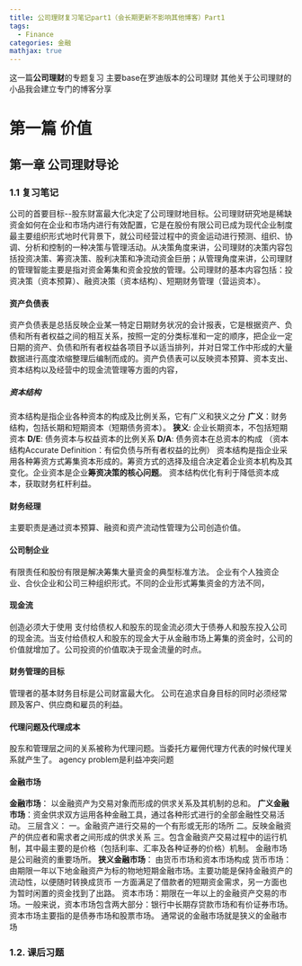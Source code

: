 ```yaml
---
title: 公司理财复习笔记part1（会长期更新不影响其他博客）Part1
tags:
  - Finance
categories: 金融
mathjax: true
---
```


这一篇**公司理财**的专题复习
主要base在罗迪版本的公司理财
其他关于公司理财的小品我会建立专门的博客分享
<!--more-->
# 第一篇 价值
## 第一章 公司理财导论
### 1.1 复习笔记
公司的首要目标--股东财富最大化决定了公司理财地目标。公司理财研究地是稀缺资金如何在企业和市场内进行有效配置，它是在股份有限公司已成为现代企业制度最主要组织形式地时代背景下，就公司经营过程中的资金运动进行预测、组织、协调、分析和控制的一种决策与管理活动。从决策角度来讲，公司理财的决策内容包括投资决策、筹资决策、股利决策和净流动资金巨册；从管理角度来讲，公司理财的管理智能主要是指对资金筹集和资金投放的管理。公司理财的基本内容包括：投资决策（资本预算）、融资决策（资本结构）、短期财务管理（营运资本）。

#### 资产负债表
资产负债表是总括反映企业某一特定日期财务状况的会计报表，它是根据资产、负债和所有者权益之间的相互关系，按照一定的分类标准和一定的顺序，把企业一定日期的资产、负债和所有者权益各项目予以适当排列，并对日常工作中形成的大量数据进行高度浓缩整理后编制而成的。资产负债表可以反映资本预算、资本支出、资本结构以及经营中的现金流管理等方面的内容，
##### 资本结构
资本结构是指企业各种资本的构成及比例关系，它有广义和狭义之分
**广义**：财务结构，包括长期和短期资本（短期债务资本）。
**狭义**: 企业长期资本，不包括短期资本
**D/E**: 债务资本与权益资本的比例关系
**D/A**: 债务资本在总资本的构成 
（资本结构Accurate Definition：有偿负债与所有者权益的比例）
资本结构是指企业采用各种筹资方式筹集资本形成的。筹资方式的选择及组合决定着企业资本机构及其变化。企业资本是企业**筹资决策的核心问题**。
资本结构优化有利于降低资本成本，获取财务杠杆利益。
#### 财务经理
主要职责是通过资本预算、融资和资产流动性管理为公司创造价值。
#### 公司制企业
有限责任和股份有限是解决筹集大量资金的典型标准方法。 企业有个人独资企业、合伙企业和公司三种组织形式。不同的企业形式筹集资金的方法不同，
#### 现金流
创造必须大于使用 支付给债权人和股东的现金流必须大于债券人和股东投入公司的现金流。当支付给债权人和股东的现金大于从金融市场上筹集的资金时，公司的价值就增加了。公司投资的价值取决于现金流量的时点。
#### 财务管理的目标
管理者的基本财务目标是公司财富最大化。
公司在追求自身目标的同时必须经常顾及客户、供应商和雇员的利益。
#### 代理问题及代理成本
股东和管理层之间的关系被称为代理问题。当委托方雇佣代理方代表的时候代理关系就产生了。
agency problem是利益冲突问题
#### 金融市场
**金融市场**： 以金融资产为交易对象而形成的供求关系及其机制的总和。
**广义金融市场**：资金供求双方运用各种金融工具，通过各种形式进行的全部金融性交易活动。
三层含义：
一。金融资产进行交易的一个有形或无形的场所
二。反映金融资产的供应者和需求者之间形成的供求关系
三。包含金融资产交易过程中的运行机制，其中最主要的是价格（包括利率、汇率及各种证券的价格）机制。
金融市场是公司融资的重要场所。
**狭义金融市场**：
由货币市场和资本市场构成
货币市场：由期限一年以下地金融资产为标的物地短期金融市场。主要功能是保持金融资产的流动性，以便随时转换成货币 一方面满足了借款者的短期资金需求，另一方面也为暂时闲置的资金找到了出路。
资本市场：期限在一年以上的金融资产交易的市场。一般来说，资本市场包含两大部分：银行中长期存贷款市场和有价证券市场。资本市场主要指的是债券市场和股票市场。
通常说的金融市场就是狭义的金融市场

### 1.2. 课后习题